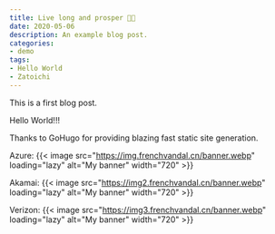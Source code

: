 ```yaml
---
title: Live long and prosper 🖖🏻
date: 2020-05-06
description: An example blog post.
categories:
- demo
tags:
- Hello World
- Zatoichi
---
```


This is a first blog post.

Hello World!!!

Thanks to GoHugo for providing blazing fast static site generation.

Azure:
{{< image src="https://img.frenchvandal.cn/banner.webp" loading="lazy" alt="My banner" width="720" >}}

Akamai:
{{< image src="https://img2.frenchvandal.cn/banner.webp" loading="lazy" alt="My banner" width="720" >}}

Verizon:
{{< image src="https://img3.frenchvandal.cn/banner.webp" loading="lazy" alt="My banner" width="720" >}}
